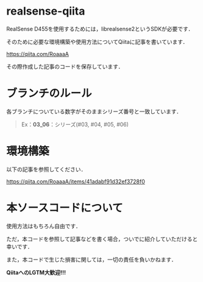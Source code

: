 # realsense-qiita
RealSense D455を使用するためには，librealsense2というSDKが必要です．

そのために必要な環境構築や使用方法についてQiitaに記事を書いています．

https://qiita.com/RoaaaA

その際作成した記事のコードを保存しています．

# ブランチのルール

各ブランチについている数字がそのままシリーズ番号と一致しています．

> Ex：**03_06**：シリーズ(#03, #04, #05, #06)

# 環境構築
以下の記事を参照してください．

https://qiita.com/RoaaaA/items/41adabf91d32ef3728f0

# 本ソースコードについて
使用方法はもちろん自由です．

ただ，本コードを参照して記事などを書く場合，ついでに紹介していただけると幸いです．

また，本コードで生じた損害に関しては，一切の責任を負いかねます．

**QiitaへのLGTM大歓迎!!!**
